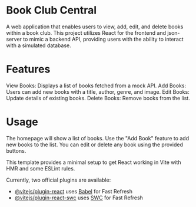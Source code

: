 # Book Club Central
A web application that enables users to view, add, edit, and delete books within a book club. This project utilizes React for the frontend and json-server to mimic a backend API, providing users with the ability to interact with a simulated database.

# Features
View Books: Displays a list of books fetched from a mock API.
Add Books: Users can add new books with a title, author, genre, and image.
Edit Books: Update details of existing books.
Delete Books: Remove books from the list.

# Usage
The homepage will show a list of books.
Use the "Add Book" feature to add new books to the list.
You can edit or delete any book using the provided buttons.





This template provides a minimal setup to get React working in Vite with HMR and some ESLint rules.

Currently, two official plugins are available:

- [@vitejs/plugin-react](https://github.com/vitejs/vite-plugin-react/blob/main/packages/plugin-react/README.md) uses [Babel](https://babeljs.io/) for Fast Refresh
- [@vitejs/plugin-react-swc](https://github.com/vitejs/vite-plugin-react-swc) uses [SWC](https://swc.rs/) for Fast Refresh
